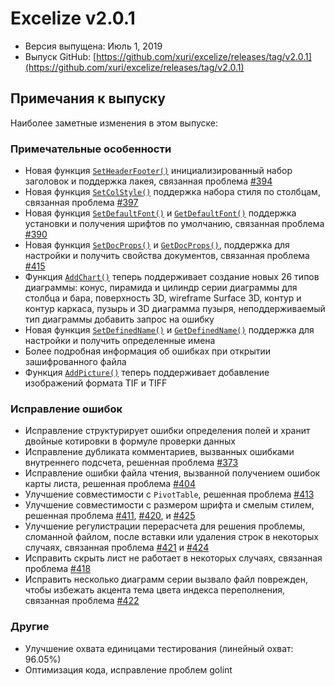 # Excelize v2.0.1

* Версия выпущена: Июль 1, 2019
* Выпуск GitHub: [https://github.com/xuri/excelize/releases/tag/v2.0.1](https://github.com/xuri/excelize/releases/tag/v2.0.1)

## Примечания к выпуску

Наиболее заметные изменения в этом выпуске:

### Примечательные особенности

* Новая функция [`SetHeaderFooter()`](https://pkg.go.dev/github.com/xuri/excelize/v2@v2.0.1#File.SetHeaderFooter) инициализированный набор заголовок и поддержка лакея, связанная проблема [#394](https://github.com/xuri/excelize/issues/394)
* Новая функция [`SetColStyle()`](https://pkg.go.dev/github.com/xuri/excelize/v2@v2.0.1#File.SetColStyle) поддержка набора стиля по столбцам, связанная проблема [#397](https://github.com/xuri/excelize/issues/397)
* Новая функция [`SetDefaultFont()`](https://pkg.go.dev/github.com/xuri/excelize/v2@v2.0.1#File.SetDefaultFont) и [`GetDefaultFont()`](https://pkg.go.dev/github.com/xuri/excelize/v2@v2.0.1#File.GetDefaultFont) поддержка установки и получения шрифтов по умолчанию, связанная проблема [#390](https://github.com/xuri/excelize/issues/390)
* Новая функция [`SetDocProps()`](https://pkg.go.dev/github.com/xuri/excelize/v2@v2.0.1#File.SetDocProps) и [`GetDocProps()`](https://pkg.go.dev/github.com/xuri/excelize/v2@v2.0.1#File.GetDocProps), поддержка для настройки и получить свойства документов, связанная проблема [#415](https://github.com/xuri/excelize/issues/415)
* Функция [`AddChart()`](https://pkg.go.dev/github.com/xuri/excelize/v2@v2.0.1#File.AddChart) теперь поддерживает создание новых 26 типов диаграммы: конус, пирамида и цилиндр серии диаграммы для столбца и бара, поверхность 3D, wireframe Surface 3D, контур и контур каркаса, пузырь и 3D диаграмма пузыря, неподдерживаемый тип диаграммы добавить запрос на ошибку
* Новая функция [`SetDefinedName()`](https://pkg.go.dev/github.com/xuri/excelize/v2@v2.0.1#File.SetDefinedName) и [`GetDefinedName()`](https://pkg.go.dev/github.com/xuri/excelize/v2@v2.0.1#File.GetDefinedName) поддержка для настройки и получить определенные имена
* Более подробная информация об ошибках при открытии зашифрованного файла
* Функция [`AddPicture()`](https://pkg.go.dev/github.com/xuri/excelize/v2@v2.0.1#File.AddPicture) теперь поддерживает добавление изображений формата TIF и TIFF

### Исправление ошибок

* Исправление структурирует ошибки определения полей и хранит двойные котировки в формуле проверки данных
* Исправление дубликата комментариев, вызванных ошибками внутреннего подсчета, решенная проблема [#373](https://github.com/xuri/excelize/issues/373)
* Исправление ошибки файла чтения, вызванной получением ошибок карты листа, решенная проблема [#404](https://github.com/xuri/excelize/issues/404)
* Улучшение совместимости с `PivotTable`, решенная проблема [#413](https://github.com/xuri/excelize/issues/413)
* Улучшение совместимости с размером шрифта и смелым стилем, решенная проблема [#411](https://github.com/xuri/excelize/issues/411), [#420](https://github.com/xuri/excelize/issues/420), и [#425](https://github.com/xuri/excelize/issues/425)
* Улучшение регулистрации перерасчета для решения проблемы, сломанной файлом, после вставки или удаления строк в некоторых случаях, связанная проблема [#421](https://github.com/xuri/excelize/issues/421) и [#424](https://github.com/xuri/excelize/issues/424)
* Исправить скрыть лист не работает в некоторых случаях, связанная проблема [#418](https://github.com/xuri/excelize/issues/418)
* Исправить несколько диаграмм серии вызвало файл поврежден, чтобы избежать акцента тема цвета индекса переполнения, связанная проблема [#422](https://github.com/xuri/excelize/issues/422)

### Другие

* Улучшение охвата единицами тестирования (линейный охват: 96.05%)
* Оптимизация кода, исправление проблем golint
